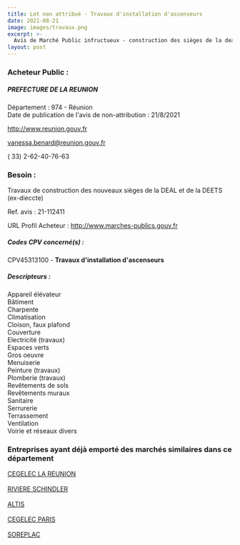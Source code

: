 ```yaml
---
title: Lot non attribué - Travaux d'installation d'ascenseurs
date: 2021-08-21
image: images/travaux.png
excerpt: >-
  Avis de Marché Public infructueux - construction des sièges de la deal et de la dieccte à la providence (réunion)
layout: post
---
```


### Acheteur Public :
##### PREFECTURE DE LA REUNION
Département : 974 - Réunion<br/>
Date de publication de l'avis de non-attribution : 21/8/2021


http://www.reunion.gouv.fr

vanessa.benard@reunion.gouv.fr

( 33) 2-62-40-76-63
### Besoin :

Travaux de construction des nouveaux sièges de la DEAL et de la DEETS (ex-dieccte)

Ref. avis : 21-112411

URL Profil Acheteur : http://www.marches-publics.gouv.fr

##### Codes CPV concerné(s) :
CPV45313100 - **Travaux d'installation d'ascenseurs** <br/>

##### Descripteurs :
Appareil élévateur <br/>
Bâtiment <br/>
Charpente <br/>
Climatisation <br/>
Cloison, faux plafond <br/>
Couverture <br/>
Electricité (travaux) <br/>
Espaces verts <br/>
Gros oeuvre <br/>
Menuiserie <br/>
Peinture (travaux) <br/>
Plomberie (travaux) <br/>
Revêtements de sols <br/>
Revêtements muraux <br/>
Sanitaire <br/>
Serrurerie <br/>
Terrassement <br/>
Ventilation <br/>
Voirie et réseaux divers <br/>

### Entreprises ayant déjà emporté des marchés similaires dans ce département
<a href="/entreprise-545/siren-310862644">CEGELEC LA REUNION</a><br/><br/>
<a href="/entreprise-554/siren-398160366">RIVIERE SCHINDLER</a><br/><br/>
<a href="/entreprise-562/siren-448598417">ALTIS</a><br/><br/>
<a href="/entreprise-572/siren-537915936">CEGELEC PARIS</a><br/><br/>
<a href="/entreprise-576/siren-799149794">SOREPLAC</a><br/><br/>
